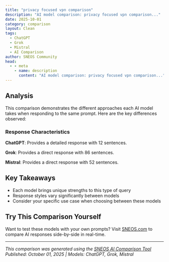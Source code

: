 ```yaml
---
title: "privacy focused vpn comparison"
description: "AI model comparison: privacy focused vpn comparison..."
date: 2025-10-01
category: comparison
layout: Clean
tags:
  - ChatGPT
  - Grok
  - Mistral
  - AI Comparison
author: SNEOS Community
head:
  - - meta
    - name: description
      content: "AI model comparison: privacy focused vpn comparison..."
---
```


<ChatComparison
  title="privacy focused vpn comparison"
  prompt="privacy focused vpn comparison"
  :responses='{"ChatGPT": "Certainly! Here\u2019s a comparison of some of the most privacy-focused VPN services as of 2024. This comparison focuses on key privacy features such as logging policies, jurisdiction, encryption standards, additional privacy tools, and overall reputation.\n\n| VPN Provider | Jurisdiction | Logging Policy | Encryption | Additional Privacy Features | Known For / Reputation | Price Range (Monthly) |\n|-------------------|---------------------|--------------------------------|------------------------------|----------------------------------------------------|----------------------------------------------------------|-------------------------|\n| **ExpressVPN** | British Virgin Islands | No logs (verified by audit) | AES-256-GCM, OpenVPN, Lightway| TrustedServer (RAM-only servers), Kill Switch, DNS leak protection | Strong privacy policies, independently audited, fast | $8 - $13 |\n| **NordVPN** | Panama | No logs (audited) | AES-256-GCM, OpenVPN, WireGuard| Double VPN, Onion over VPN, CyberSec malware blocker | Very popular for privacy and security, audited | $3 - $12 |\n| **Proton VPN** | Switzerland | No logs | AES-256-GCM, WireGuard, OpenVPN| Secure Core (multi-hop), Tor over VPN, Strict no-logs | Run by privacy-focused company Proton, strong jurisdiction| $5 - $10 |\n| **IVPN** | Gibraltar | No logs (independent audited) | AES-256, WireGuard, OpenVPN | Multi-hop, DNS leak protection, Kill switch | Transparent, privacy-first, open-source client | $6 - $10 |\n| **Mullvad VPN** | Sweden | No logs, only anonymous account | AES-256-GCM, WireGuard, OpenVPN| Port forwarding, multi-hop, no email required | Superior anonymity, pays in cash/crypto, audited | \u20AC5/month (flat rate) |\n| **Surfshark** | British Virgin Islands | No logs (audited) | AES-256-GCM, WireGuard, OpenVPN| Multi-hop, CleanWeb ad blocker, Camouflage Mode | Affordable, strong privacy features | $2 - $13 |\n| **IVacy VPN** | Singapore | No logs claimed | AES-256, OpenVPN, WireGuard | Kill switch, Split tunneling, DNS leak protection | Budget VPN with decent privacy features | $2 - $9 |\n\n### Key Considerations for Privacy-Focused VPNs:\n- **Logging Policy:** Look for no logs, preferably verified by an independent audit.\n- **Jurisdiction:** Privacy-friendly jurisdictions (e.g., Panama, Switzerland, British Virgin Islands) can provide stronger user protections.\n- **Encryption:** AES-256 is the industry standard. Support for WireGuard is a plus for speed and security.\n- **Additional Features:** Multi-hop, Tor compatibility, kill switches, DNS leak protection, and RAM-only servers increase privacy.\n- **Transparency:** Open-source clients, third-party audits, and strong privacy policies are important.\n\n### Recommendation\n- **Best for absolute privacy:** Mullvad VPN (anonymous accounts, privacy-respecting jurisdiction, audited, open-source)\n- **Best all-around choice:** ExpressVPN or NordVPN (audited no-logs policies, strong tech, great performance)\n- **Best budget option with privacy:** Surfshark or Proton VPN\n\nIf you want, I can help you with a more detailed breakdown or focus on a specific VPN feature or budget.", "Grok": "When choosing a privacy-focused VPN, it\u2019s critical to evaluate factors such as no-logs policy, jurisdiction, encryption standards, transparency, and additional privacy features. Below is a comparison of some popular VPNs that prioritize user privacy, based on their publicly available information as of late 2023. Note that you should always verify the latest policies and reviews before making a decision, as privacy practices can change.\n\n---\n\n### Key Criteria for Privacy-Focused VPNs\n1. **No-Logs Policy**: Ensures the VPN provider does not store data about your online activities. Look for independently audited no-logs policies.\n2. **Jurisdiction**: The country where the VPN is based affects data retention laws and potential government surveillance (e.g., Five Eyes alliance countries may have more intrusive laws).\n3. **Encryption and Protocols**: Strong encryption (e.g., AES-256) and secure protocols (e.g., OpenVPN, WireGuard) are essential.\n4. **Transparency**: Companies that publish transparency reports or undergo third-party audits demonstrate trustworthiness.\n5. **Additional Features**: Features like kill switches, leak protection, and obfuscation for bypassing censorship.\n\n---\n\n### Comparison of Privacy-Focused VPNs\n\n| VPN Service | No-Logs Policy (Audited) | Jurisdiction | Encryption \u0026 Protocols | Transparency/Audits | Key Privacy Features | Price (Approx.) | Drawbacks |\n|---------------------|--------------------------|-----------------------|------------------------------|------------------------------|-----------------------------------------|------------------------|------------------------------------|\n| **NordVPN** | Yes (Audited by PwC) | Panama (privacy-friendly) | AES-256, OpenVPN, WireGuard (NordLynx) | Multiple audits, transparency reports | Kill switch, Double VPN, Onion over VPN | $3.99\u2013$12.99/month | Past security breach (2018, resolved) |\n| **ExpressVPN** | Yes (Audited by PwC) | British Virgin Islands (privacy-friendly) | AES-256, OpenVPN, Lightway | Multiple audits | Kill switch, TrustedServer (RAM-only) | $6.67\u2013$12.95/month | Higher price, owned by Kape Technologies |\n| **Mullvad VPN** | Yes (Audited by Cure53) | Sweden (EU, some concerns) | AES-256, OpenVPN, WireGuard | Open-source, annual audits | Anonymous sign-up, no email required | \u20AC5/month (flat rate) | Smaller server network |\n| **ProtonVPN** | Yes (Audited by SEC Consult) | Switzerland (strong privacy laws) | AES-256, OpenVPN, WireGuard | Open-source, audited apps | Secure Core, NetShield (ad blocking) | Free\u2013$9.99/month | Free plan has limited servers |\n| **Surfshark** | Yes (Audited by Deloitte) | Netherlands (EU, some concerns) | AES-256, OpenVPN, WireGuard | Transparency reports, audits | MultiHop, CleanWeb (ad blocking) | $2.49\u2013$12.95/month | Jurisdiction in EU, owned by Nord Security |\n| **IVPN** | Yes (Audited by Cure53) | Gibraltar (privacy-friendly) | AES-256, OpenVPN, WireGuard | Open-source, audited | AntiTracker, anonymous payment options | $6\u2013$10/month | Smaller server network |\n\n---\n\n### Detailed Breakdown\n\n#### 1. NordVPN\n- **Pros**: Based in Panama, a privacy-friendly jurisdiction with no data retention laws. Offers a robust no-logs policy audited by PricewaterhouseCoopers (PwC). Features like Double VPN and Onion over VPN add extra layers of privacy.\n- **Cons**: A 2018 security breach raised concerns, though it was resolved and no user data was compromised. Owned by Nord Security, which has acquired other VPNs, potentially centralizing control.\n- **Best For**: General users seeking a balance of privacy, speed, and ease of use.\n\n#### 2. ExpressVPN\n- **Pros**: Based in the British Virgin Islands, outside major surveillance alliances. Uses RAM-only servers (TrustedServer technology), ensuring data isn\u2019t stored long-term. No-logs policy audited by PwC.\n- **Cons**: Higher pricing compared to competitors. Owned by Kape Technologies, a company with a past history of adware distribution, which raises trust concerns for some users.\n- **Best For**: Users prioritizing usability and reliable performance with strong privacy features.\n\n#### 3. Mullvad VPN\n- **Pros**: Extremely privacy-focused, allowing anonymous sign-up (no email required) and payment via cash or cryptocurrency. No-logs policy audited by Cure53. Flat pricing with no upselling.\n- **Cons**: Based in Sweden (EU jurisdiction), which may be subject to GDPR data requests. Smaller server network limits speed and geo-unblocking options.\n- **Best For**: Privacy enthusiasts who prioritize anonymity over streaming or server variety.\n\n#### 4. ProtonVPN\n- **Pros**: Based in Switzerland, known for strict privacy laws. Offers a free plan with strong privacy protections. Open-source apps and audited no-logs policy. Secure Core routes traffic through privacy-friendly countries.\n- **Cons**: Free plan is limited in servers and speed. Some premium features are expensive compared to competitors.\n- **Best For**: Users looking for a trusted provider with a free option and strong privacy commitments.\n\n#### 5. Surfshark\n- **Pros**: Affordable pricing with unlimited device connections. No-logs policy audited by Deloitte. Offers MultiHop for enhanced privacy and CleanWeb for ad blocking.\n- **Cons**: Based in the Netherlands (EU), which has some data retention laws. Owned by Nord Security, raising concerns about corporate consolidation.\n- **Best For**: Budget-conscious users who need privacy and multiple device support.\n\n#### 6. IVPN\n- **Pros**: Strong focus on privacy with a no-logs policy audited by Cure53. Based in Gibraltar, a privacy-friendly jurisdiction. Open-source apps and anonymous payment options (including cryptocurrency).\n- **Cons**: Smaller server network and fewer features compared to larger providers like NordVPN or ExpressVPN.\n- **Best For**: Privacy purists who want a niche, transparent provider.\n\n---\n\n### Recommendations\n- **Best Overall Privacy**: **Mullvad VPN** for its extreme focus on anonymity and audited no-logs policy, though it lacks in streaming or server variety.\n- **Best Balance of Privacy \u0026 Usability**: **NordVPN** or **ExpressVPN**, especially for users who also want streaming and a wide server network alongside strong privacy features.\n- **Best Budget Privacy Option**: **Surfshark**, offering solid privacy features at a low cost.\n- **Best Free Privacy Option**: **ProtonVPN**, with a no-logs policy and no ads even on the free plan.\n\n---\n\n### Additional Notes\n- **Jurisdiction Risks**: Avoid VPNs based in countries with invasive surveillance laws (e.g., Five Eyes: USA, UK, Canada, Australia, New Zealand) unless their no-logs policy is independently verified.\n- **Audits Matter**: Always prioritize VPNs that have undergone third-party audits for their no-logs claims and security practices.\n- **Open-Source**: Providers like ProtonVPN, Mullvad, and IVPN offer open-source apps, allowing community scrutiny for added trust.\n- **Avoid Free VPNs (unless trusted)**: Many free VPNs monetize by selling user data, undermining privacy. ProtonVPN is a rare exception with a trusted free tier.\n\nBefore deciding, check the VPN\u2019s latest privacy policy and user reviews on platforms like Reddit or independent tech blogs. If you have specific needs (e.g., bypassing censorship in restrictive countries), look for VPNs with obfuscation technology (like NordVPN\u2019s Obfuscated Servers or ExpressVPN\u2019s stealth mode). If you\u2019re highly concerned about anonymity, consider pairing a VPN with tools like the Tor browser for extra protection.", "Mistral": "Choosing a privacy-focused VPN involves considering several factors, including the company\u0027s logging policy, jurisdiction, encryption standards, and additional privacy features. Here\u0027s a comparison of some well-known privacy-focused VPNs:\n\n### 1. **ExpressVPN**\n- **Logging Policy**: No logs of user activity, IP addresses, or connection timestamps.\n- **Jurisdiction**: British Virgin Islands (outside of 14 Eyes surveillance alliance).\n- **Encryption**: AES-256 encryption, OpenVPN, Lightway protocol.\n- **Additional Features**: Kill switch, split tunneling, TrustedServer technology.\n- **Price**: Higher end of the spectrum.\n\n### 2. **NordVPN**\n- **Logging Policy**: Strict no-logs policy, independently audited.\n- **Jurisdiction**: Panama (outside of 14 Eyes).\n- **Encryption**: AES-256 encryption, OpenVPN, NordLynx protocol.\n- **Additional Features**: Double VPN, Onion over VPN, CyberSec (ad blocker), kill switch.\n- **Price**: Mid-range.\n\n### 3. **ProtonVPN**\n- **Logging Policy**: No logs of user activity, IP addresses, or connection timestamps.\n- **Jurisdiction**: Switzerland (outside of 14 Eyes).\n- **Encryption**: AES-256 encryption, OpenVPN, IKEv2/IPSec.\n- **Additional Features**: Secure Core servers, NetShield (ad blocker), kill switch.\n- **Price**: Free tier available; paid plans are mid-range.\n\n### 4. **Mullvad**\n- **Logging Policy**: No logs of user activity, IP addresses, or connection timestamps.\n- **Jurisdiction**: Sweden (part of 14 Eyes, but strong privacy laws).\n- **Encryption**: AES-256 encryption, OpenVPN, WireGuard.\n- **Additional Features**: Anonymous account creation, bridge servers, kill switch.\n- **Price**: Competitive, flat monthly rate.\n\n### 5. **Surfshark**\n- **Logging Policy**: No logs of user activity, IP addresses, or connection timestamps.\n- **Jurisdiction**: British Virgin Islands (outside of 14 Eyes).\n- **Encryption**: AES-256 encryption, OpenVPN, IKEv2/IPSec, WireGuard.\n- **Additional Features**: MultiHop, CleanWeb (ad blocker), kill switch, unlimited devices.\n- **Price**: Lower end of the spectrum.\n\n### 6. **CyberGhost**\n- **Logging Policy**: No logs of user activity, IP addresses, or connection timestamps.\n- **Jurisdiction**: Romania (outside of 14 Eyes).\n- **Encryption**: AES-256 encryption, OpenVPN, IKEv2/IPSec, WireGuard.\n- **Additional Features**: NoSpy servers, ad blocker, kill switch.\n- **Price**: Mid-range.\n\n### 7. **Private Internet Access (PIA)**\n- **Logging Policy**: No logs of user activity, IP addresses, or connection timestamps.\n- **Jurisdiction**: United States (part of 5 Eyes, but strong privacy laws).\n- **Encryption**: AES-256 encryption, OpenVPN, WireGuard.\n- **Additional Features**: Ad blocker, kill switch, SOCKS5 proxy.\n- **Price**: Competitive.\n\n### Key Considerations:\n- **Jurisdiction**: Countries outside of the 5/9/14 Eyes alliances are generally preferred for privacy.\n- **Logging Policy**: Ensure the VPN has a strict no-logs policy, preferably audited by a third party.\n- **Encryption**: AES-256 encryption is the industry standard.\n- **Additional Features**: Look for features like kill switches, ad blockers, and multi-hop connections.\n- **Price**: Consider your budget, but remember that cheaper options may not always offer the best privacy.\n\n### Conclusion:\nEach of these VPNs has its strengths and weaknesses. For the most privacy-focused experience, **Mullvad** and **ProtonVPN** are often recommended due to their strong privacy policies and additional features. However, **ExpressVPN** and **NordVPN** are also highly regarded for their robust security and user-friendly interfaces. Ultimately, the best choice depends on your specific needs and preferences."}' 
  published-date="16:05"
/>

## Analysis

This comparison demonstrates the different approaches each AI model takes when responding to the same prompt. Here are the key differences observed:

### Response Characteristics

**ChatGPT**: Provides a detailed response with 12 sentences. 

**Grok**: Provides a direct response with 86 sentences. 

**Mistral**: Provides a direct response with 52 sentences. 

## Key Takeaways

- Each model brings unique strengths to this type of query
- Response styles vary significantly between models
- Consider your specific use case when choosing between these models

## Try This Comparison Yourself

Want to test these models with your own prompts? Visit [SNEOS.com](https://sneos.com) to compare AI responses side-by-side in real-time.

---

*This comparison was generated using the [SNEOS AI Comparison Tool](https://sneos.com)*
*Published: October 01, 2025 | Models: ChatGPT, Grok, Mistral*
